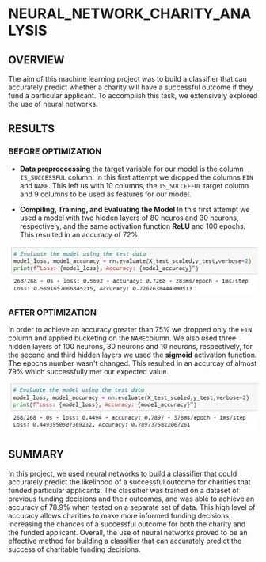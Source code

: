 # NEURAL_NETWORK_CHARITY_ANALYSIS

## OVERVIEW
The aim of this machine learning project was to build a classifier that can accurately predict whether a charity will have a successful outcome if they fund a particular applicant. To accomplish this task, we extensively explored the use of neural networks.

## RESULTS

### BEFORE OPTIMIZATION

- **Data preproccessing**
the target variable for our model is the column `IS_SUCCESSFUL` column. In this first attempt we dropped the columns `EIN` and `NAME`.
This left us with 10 columns, the `IS_SUCCEFFUL` target column and 9 columns to be used as features for our model.

- **Compiling, Training, and Evaluating the Model**
In this first attempt we used a model with two hidden layers of 80 neuros and 30 neurons, respectively, and the same activation function **ReLU** and 100 epochs. This resulted in an accuracy of 72%.

![firstAttempt](/Images/results1.PNG)

### AFTER OPTIMIZATION

In order to achieve an accuracy greater than 75% we dropped only the `EIN` column and applied bucketing on the `NAME`column. We also used three hidden layers of 100 neurons, 30 neurons and 10 neurons, respectively, for the second and third hidden layers we used the **sigmoid** activation function. The epochs number wasn't changed. This resulted in an accurcay of almost 79% which successfully met our expected value. 

![firstAttempt](/Images/results2.PNG)

## SUMMARY 

In this project, we used neural networks to build a classifier that could accurately predict the likelihood of a successful outcome for charities that funded particular applicants. The classifier was trained on a dataset of previous funding decisions and their outcomes, and was able to achieve an accuracy of 78.9% when tested on a separate set of data. This high level of accuracy allows charities to make more informed funding decisions, increasing the chances of a successful outcome for both the charity and the funded applicant. Overall, the use of neural networks proved to be an effective method for building a classifier that can accurately predict the success of charitable funding decisions.